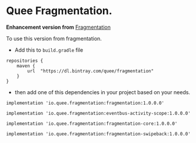 # Quee Fragmentation.

**Enhancement version from** [Fragmentation](https://github.com/YoKeyword/Fragmentation)

To use this version from fragmentation.
- Add this to `build.gradle` file
```
repositories {
	maven {
		url  "https://dl.bintray.com/quee/fragmentation"
	}
}
```
- then add one of this dependencies in your project based on your needs.
```
implementation 'io.quee.fragmentation:fragmentation:1.0.0.0'
```

```
implementation 'io.quee.fragmentation:eventbus-activity-scope:1.0.0.0'
```

```
implementation 'io.quee.fragmentation:fragmentation-core:1.0.0.0'
```

```
implementation 'io.quee.fragmentation:fragmentation-swipeback:1.0.0.0'
```